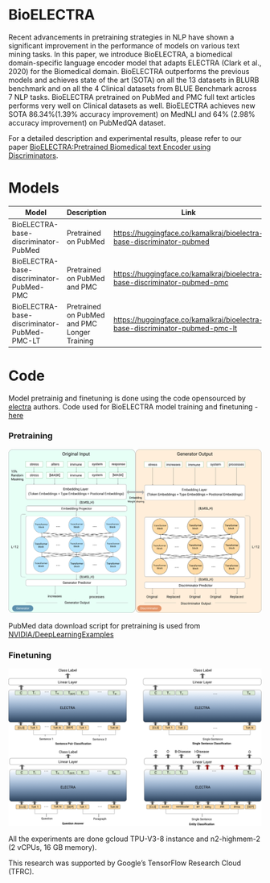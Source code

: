 # BioELECTRA

Recent advancements in pretraining strategies in NLP have shown a significant improvement in the performance of models on various text mining tasks. In this paper, we introduce BioELECTRA, a biomedical domain-specific language encoder model that adapts ELECTRA (Clark et al., 2020) for the Biomedical domain. BioELECTRA outperforms the previous models and achieves state of the art (SOTA) on all the 13 datasets in BLURB benchmark and on all the 4 Clinical datasets from BLUE Benchmark across 7 NLP tasks. BioELECTRA pretrained on PubMed and PMC full text articles performs very well on Clinical datasets as well. BioELECTRA achieves new SOTA 86.34%(1.39% accuracy improvement) on MedNLI and 64% (2.98% accuracy improvement) on PubMedQA dataset.

For a detailed description and experimental results, please refer to our paper [BioELECTRA:Pretrained Biomedical text Encoder using Discriminators](https://www.aclweb.org/anthology/2021.bionlp-1.16/).
# Models


| Model                                       | Description                                  | Link                                                                         |
|---------------------------------------------|----------------------------------------------|------------------------------------------------------------------------------|
| BioELECTRA-base-discriminator-PubMed        | Pretrained on PubMed                         | https://huggingface.co/kamalkraj/bioelectra-base-discriminator-pubmed        |
| BioELECTRA-base-discriminator-PubMed-PMC    | Pretrained on PubMed and PMC                 | https://huggingface.co/kamalkraj/bioelectra-base-discriminator-pubmed-pmc    |
| BioELECTRA-base-discriminator-PubMed-PMC-LT | Pretrained on PubMed and PMC Longer Training | https://huggingface.co/kamalkraj/bioelectra-base-discriminator-pubmed-pmc-lt |


# Code


Model pretrainig and finetuning is done using the code opensourced by [electra](https://github.com/google-research/electra) authors.
Code used for BioELECTRA model training and finetuning - [here](https://github.com/kamalkraj/electra)

### Pretraining

![alt text](electra_pretraining.png)

PubMed data download script for pretraining is used from [NVIDIA/DeepLearningExamples](https://github.com/NVIDIA/DeepLearningExamples/tree/master/TensorFlow/LanguageModeling/BERT/biobert)


### Finetuning

![alt text](electra_finetuning.png)

All the experiments are done gcloud TPU-V3-8 instance and n2-highmem-2 (2 vCPUs, 16 GB memory).

This research was supported by Google’s TensorFlow Research Cloud (TFRC).
